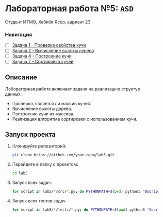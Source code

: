 # Лабораторная работа №5: `ASD`

Студент ИТМО, Хабиби Ясер, вариант 23

### Навигация

- [ ] [Задача 1 - Проверка свойства кучи](task1/)
- [ ] [Задача 2 - Вычисление высоты дерева](task2/)
- [ ] [Задача 4 - Построение кучи](task4/)
- [ ] [Задача 7 - Сортировка кучей](task7/)

## Описание

Лабораторная работа включает задачи на реализацию структур данных:
- Проверка, является ли массив кучей.
- Вычисление высоты дерева.
- Построение кучи из массива.
- Реализация алгоритма сортировки с использованием кучи.


## Запуск проекта

1. Клонируйте репозиторий:
   ```bash
   git clone https://github.com/your-repo/lab5.git

2. Перейдите в папку с проектом:
    ```bash
    cd lab5
3. Запуск всех задач:

    ```bash
    for script in lab5/*/src/*.py; do PYTHONPATH=$(pwd) python3 "$script"; done
4. Запуск всех тестов задач 
    ```bash
    for script in lab5/*/tests/*.py; do PYTHONPATH=$(pwd) python3 "$script"; done


